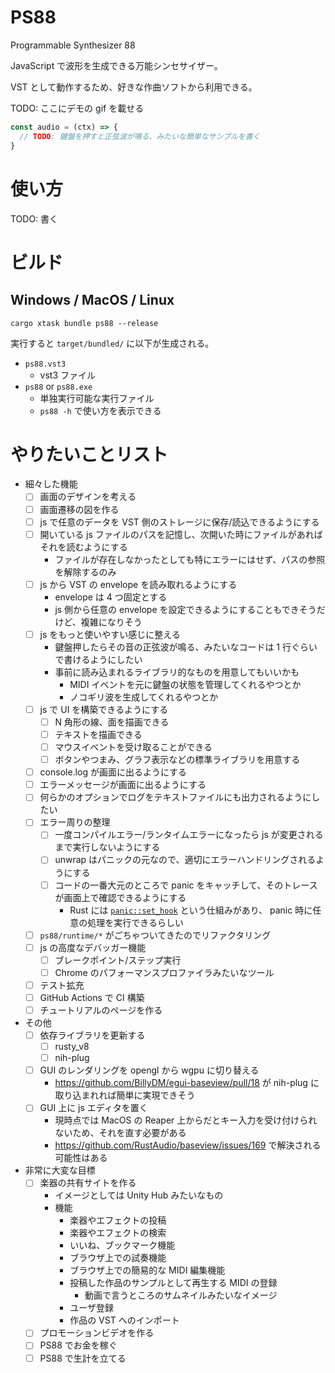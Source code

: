 # PS88

Programmable Synthesizer 88

JavaScript で波形を生成できる万能シンセサイザー。

VST として動作するため、好きな作曲ソフトから利用できる。

TODO: ここにデモの gif を載せる

```js
const audio = (ctx) => {
  // TODO: 鍵盤を押すと正弦波が鳴る、みたいな簡単なサンプルを書く
}
```

# 使い方

TODO: 書く

# ビルド 

## Windows / MacOS / Linux

```
cargo xtask bundle ps88 --release
```

実行すると `target/bundled/` に以下が生成される。

- `ps88.vst3`
    - vst3 ファイル
- `ps88` or `ps88.exe`
    - 単独実行可能な実行ファイル
    - `ps88 -h` で使い方を表示できる

# やりたいことリスト

- 細々した機能
    - [ ] 画面のデザインを考える
    - [ ] 画面遷移の図を作る
    - [ ] js で任意のデータを VST 側のストレージに保存/読込できるようにする
    - [ ] 開いている js ファイルのパスを記憶し、次開いた時にファイルがあればそれを読むようにする
        - ファイルが存在しなかったとしても特にエラーにはせず、パスの参照を解除するのみ
    - [ ] js から VST の envelope を読み取れるようにする
        - envelope は 4 つ固定とする
        - js 側から任意の envelope を設定できるようにすることもできそうだけど、複雑になりそう
    - [ ] js をもっと使いやすい感じに整える
        - 鍵盤押したらその音の正弦波が鳴る、みたいなコードは 1 行ぐらいで書けるようにしたい
        - 事前に読み込まれるライブラリ的なものを用意してもいいかも
            - MIDI イベントを元に鍵盤の状態を管理してくれるやつとか
            - ノコギリ波を生成してくれるやつとか
    - [ ] js で UI を構築できるようにする
        - [ ] N 角形の線、面を描画できる
        - [ ] テキストを描画できる
        - [ ] マウスイベントを受け取ることができる
        - [ ] ボタンやつまみ、グラフ表示などの標準ライブラリを用意する
    - [ ] console.log が画面に出るようにする
    - [ ] エラーメッセージが画面に出るようにする
    - [ ] 何らかのオプションでログをテキストファイルにも出力されるようにしたい
    - [ ] エラー周りの整理
        - [ ] 一度コンパイルエラー/ランタイムエラーになったら js が変更されるまで実行しないようにする
        - [ ] unwrap はパニックの元なので、適切にエラーハンドリングされるようにする
        - [ ] コードの一番大元のところで panic をキャッチして、そのトレースが画面上で確認できるようにする
            - Rust には [`panic::set_hook`](https://doc.rust-lang.org/std/panic/struct.PanicInfo.html#method.location) という仕組みがあり、 panic 時に任意の処理を実行できるらしい
    - [ ] `ps88/runtime/*` がごちゃついてきたのでリファクタリング
    - [ ] js の高度なデバッガー機能
        - [ ] ブレークポイント/ステップ実行
        - [ ] Chrome のパフォーマンスプロファイラみたいなツール
    - [ ] テスト拡充
    - [ ] GitHub Actions で CI 構築
    - [ ] チュートリアルのページを作る
- その他
    - [ ] 依存ライブラリを更新する
        - [ ] rusty\_v8
        - [ ] nih-plug
    - [ ] GUI のレンダリングを opengl から wgpu に切り替える
        - https://github.com/BillyDM/egui-baseview/pull/18 が nih-plug に取り込まれれば簡単に実現できそう
    - [ ] GUI 上に js エディタを置く
        - 現時点では MacOS の Reaper 上からだとキー入力を受け付けられないため、それを直す必要がある
        - https://github.com/RustAudio/baseview/issues/169 で解決される可能性はある
- 非常に大変な目標
    - [ ] 楽器の共有サイトを作る
        - イメージとしては Unity Hub みたいなもの
        - 機能
            - 楽器やエフェクトの投稿
            - 楽器やエフェクトの検索
            - いいね、ブックマーク機能
            - ブラウザ上での試奏機能
            - ブラウザ上での簡易的な MIDI 編集機能
            - 投稿した作品のサンプルとして再生する MIDI の登録
                - 動画で言うところのサムネイルみたいなイメージ
            - ユーザ登録
            - 作品の VST へのインポート
    - [ ] プロモーションビデオを作る
    - [ ] PS88 でお金を稼ぐ
    - [ ] PS88 で生計を立てる

